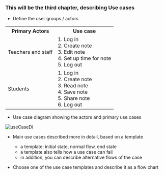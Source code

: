 ### This will be the third chapter, describing Use cases

* Define the user groups / actors 
 
 <table>
  <tr>
    <th>Primary Actors</th>
    <th>Use case</th>
  </tr>
  <tr>
    <td>Teachers and staff </td>
    <td>1. Log in <br/>
        2. Create note <br/>
        3. Edit note <br/>
        4. Set up time for note <br/>
        5. Log out <br/>
    </td>
  </tr>
  <tr>
    <td>Students</td>
    <td>1. Log in <br/>
        2. Create note <br/>
        3. Read note <br/>
        4. Save note <br/>
        5. Share note <br/>
        6. Log out <br/>
    </td>
  </tr>
</table> 

* Use case diagram showing the actors and primary use cases
 
<img src="http://users.metropolia.fi/~dieun/sw.jpg" alt="useCaseDi"/>

* Main use cases described more in detail, based on a template


  * a template: initial state, normal flow, end state
  * a template also tells how a use case can fail
  * in addition, you can describe alternative flows of the case
* Choose one of the use case templates and describe it as a flow chart
